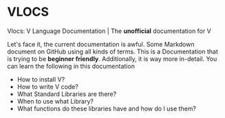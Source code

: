 # VLOCS
Vlocs: V Language Documentation | The **unofficial** documentation for V

Let's face it, the current documentation is awful. Some Markdown document on GitHub using all kinds of terms. This is a Documentation that is trying to be
**beginner friendly**. Additionally, it is way more in-detail. You can learn the following in this documentation

- How to install V?
- How to write V code?
- What Standard Libraries are there?
- When to use what Library?
- What functions do these libraries have and how do I use them?